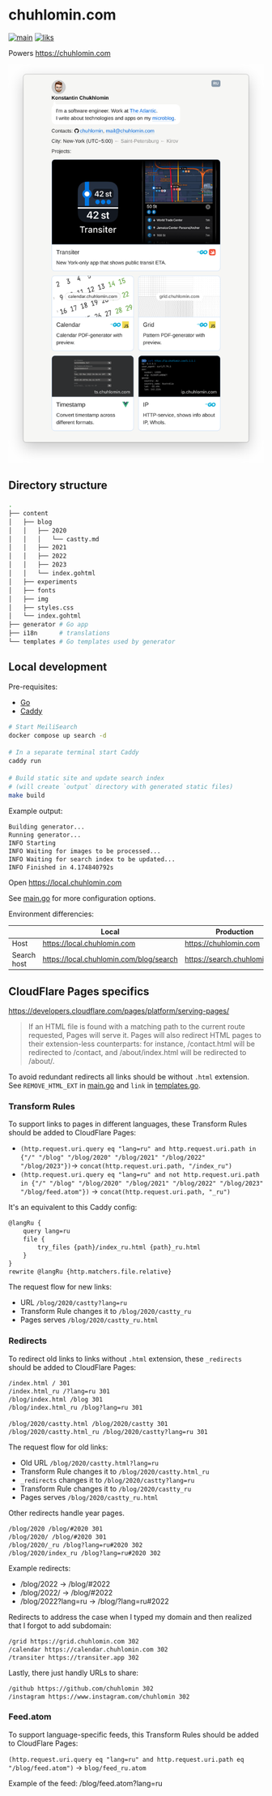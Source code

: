 # chuhlomin.com

[![main](https://github.com/chuhlomin/homepage/actions/workflows/main.yml/badge.svg?branch=main)](https://github.com/chuhlomin/homepage/actions/workflows/main.yml)
[![liks](https://github.com/chuhlomin/homepage/actions/workflows/links.yml/badge.svg?branch=main)](https://github.com/chuhlomin/homepage/actions/workflows/links.yml)

Powers https://chuhlomin.com

![Screenshot](./screenshot.png)

## Directory structure

```bash
.
├── content
│   ├── blog
│   │   ├── 2020
│   │   │   └── castty.md
│   │   ├── 2021
│   │   ├── 2022
│   │   ├── 2023
│   │   └── index.gohtml
│   ├── experiments
│   ├── fonts
│   ├── img
│   ├── styles.css
│   └── index.gohtml
├── generator # Go app
├── i18n      # translations
└── templates # Go templates used by generator
```

## Local development

Pre-requisites:

- [Go](https://go.dev/doc/install)
- [Caddy](https://caddyserver.com/docs/install)

```bash
# Start MeiliSearch
docker compose up search -d

# In a separate terminal start Caddy
caddy run

# Build static site and update search index
# (will create `output` directory with generated static files)
make build
```

Example output:

```text
Building generator...
Running generator...
INFO Starting
INFO Waiting for images to be processed...
INFO Waiting for search index to be updated...
INFO Finished in 4.174840792s
```


Open https://local.chuhlomin.com

See [main.go](generator/main.go) for more configuration options.

Environment differencies:

|             | Local                                   | Production                   |
|-------------|-----------------------------------------|------------------------------|
| Host        | https://local.chuhlomin.com             | https://chuhlomin.com        |
| Search host | https://local.chuhlomin.com/blog/search | https://search.chuhlomin.com |

## CloudFlare Pages specifics

https://developers.cloudflare.com/pages/platform/serving-pages/

> If an HTML file is found with a matching path to the current route requested,
> Pages will serve it. Pages will also redirect HTML pages to their extension-less
> counterparts: for instance, /contact.html will be redirected to /contact,
> and /about/index.html will be redirected to /about/.

To avoid redundant redirects all links should be without `.html` extension.
See `REMOVE_HTML_EXT` in [main.go](generator/main.go) and `link` in [templates.go](generator/templates.go).

### Transform Rules

To support links to pages in different languages, these Transform Rules should be added to CloudFlare Pages:

- `(http.request.uri.query eq "lang=ru" and http.request.uri.path in {"/" "/blog" "/blog/2020" "/blog/2021" "/blog/2022" "/blog/2023"})`→ `concat(http.request.uri.path, "/index_ru")`
- `(http.request.uri.query eq "lang=ru" and not http.request.uri.path in {"/" "/blog" "/blog/2020" "/blog/2021" "/blog/2022" "/blog/2023" "/blog/feed.atom"})` → `concat(http.request.uri.path, "_ru")`

It's an equivalent to this Caddy config:

```caddy
@langRu {
	query lang=ru
	file {
		try_files {path}/index_ru.html {path}_ru.html
	}
}
rewrite @langRu {http.matchers.file.relative}
```

The request flow for new links:

- URL `/blog/2020/castty?lang=ru`
- Transform Rule changes it to `/blog/2020/castty_ru`
- Pages serves `/blog/2020/castty_ru.html`

### Redirects

To redirect old links to links without `.html` extension, these `_redirects` should be added to CloudFlare Pages:

```text
/index.html / 301
/index.html_ru /?lang=ru 301
/blog/index.html /blog 301
/blog/index.html_ru /blog?lang=ru 301

/blog/2020/castty.html /blog/2020/castty 301
/blog/2020/castty.html_ru /blog/2020/castty?lang=ru 301
```

The request flow for old links:

- Old URL `/blog/2020/castty.html?lang=ru`
- Transform Rule changes it to `/blog/2020/castty.html_ru`
- `_redirects` changes it to `/blog/2020/castty?lang=ru`
- Transform Rule changes it to `/blog/2020/castty_ru`
- Pages serves `/blog/2020/castty_ru.html`

Other redirects handle year pages.

```text
/blog/2020 /blog/#2020 301
/blog/2020/ /blog/#2020 301
/blog/2020/_ru /blog?lang=ru#2020 302
/blog/2020/index_ru /blog?lang=ru#2020 302
```

Example redirects:

- /blog/2022 → /blog/#2022
- /blog/2022/ → /blog/#2022
- /blog/2022?lang=ru → /blog/?lang=ru#2022

Redirects to address the case when I typed my domain and then realized
that I forgot to add subdomain:

```text
/grid https://grid.chuhlomin.com 302
/calendar https://calendar.chuhlomin.com 302
/transiter https://transiter.app 302
```

Lastly, there just handly URLs to share:

```text
/github https://github.com/chuhlomin 302
/instagram https://www.instagram.com/chuhlomin 302
```

### Feed.atom

To support language-specific feeds, this Transform Rules should be added to CloudFlare Pages:

`(http.request.uri.query eq "lang=ru" and http.request.uri.path eq "/blog/feed.atom")` → `blog/feed_ru.atom`

Example of the feed: /blog/feed.atom?lang=ru

